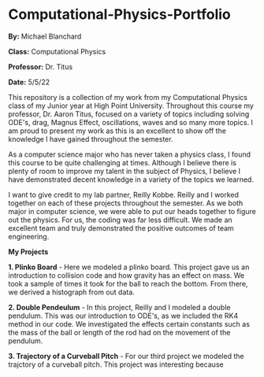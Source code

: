 # Computational-Physics-Portfolio
**By:** Michael Blanchard

**Class:** Computational Physics

**Professor:** Dr. Titus

**Date:** 5/5/22

This repository is a collection of my work from my Computational Physics class of my Junior year at High Point University. Throughout this course my professor, Dr. Aaron Titus, focused on a variety of topics including solving ODE's, drag, Magnus Effect, oscillations, waves and so many more topics. I am proud to present my work as this is an excellent to show off the knowledge I have gained throughout the semester. 

As a computer science major who has never taken a physics class, I found this course to be quite challenging at times. Although I believe there is plenty of room to improve my talent in the subject of Physics, I believe I have demonstrated decent knowledge in a variety of the topics we learned. 

I want to give credit to my lab partner, Reilly Kobbe. Reilly and I worked together on each of these projects throughout the semester. As we both major in computer science, we were able to put our heads together to figure out the physics. For us, the coding was far less difficult. We made an excellent team and truly demonstrated the positive outcomes of team engineering. 

**My Projects**

**1. Plinko Board** - Here we modeled a plinko board. This project gave us an introduction to collision code and how gravity has an effect on mass. We took a sample of times it took for the ball to reach the bottom. From there, we derived a histograph from out data. 

**2. Double Pendeulum** - In this project, Reilly and I modeled a double pendulum. This was our introduction to ODE's, as we included the RK4 method in our code. We investigated the effects certain constants such as the mass of the ball or length of the rod had on the movement of the pendulum. 

**3. Trajectory of a Curveball Pitch** - For our third project we modeled the trajctory of a curveball pitch. This project was interesting because
